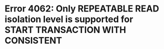 # Error 4062: Only REPEATABLE READ isolation level is supported for START TRANSACTION WITH CONSISTENT

